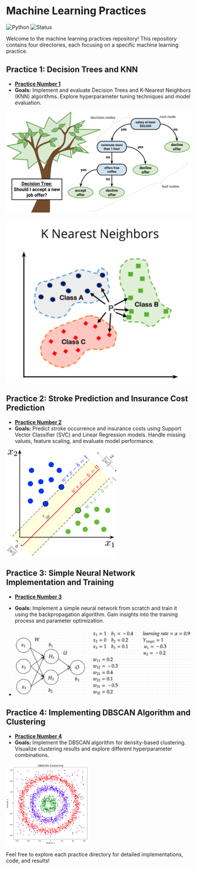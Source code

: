 # Machine Learning Practices

![Python](https://img.shields.io/badge/python-3.7%20%7C%203.8%20%7C%203.9-blue)
![Status](https://img.shields.io/badge/status-done-green)


Welcome to the machine learning practices repository! This repository contains four directories, each focusing on a specific machine learning practice.

## Practice 1: Decision Trees and KNN
- **[Practice Number 1](1)** 
- **Goals:** Implement and evaluate Decision Trees and K-Nearest Neighbors (KNN) algorithms. Explore hyperparameter tuning techniques and model evaluation.

![DT](images/DT.png)

![KNN](images/KNN.png)


## Practice 2: Stroke Prediction and Insurance Cost Prediction
- **[Practice Number 2](2)**
- **Goals:** Predict stroke occurrence and insurance costs using Support Vector Classifier (SVC) and Linear Regression models. Handle missing values, feature scaling, and evaluate model performance.

![SVC](images/SVC.png)

## Practice 3: Simple Neural Network Implementation and Training
- ****[Practice Number 3](3)****
- **Goals:** Implement a simple neural network from scratch and train it using the backpropagation algorithm. Gain insights into the training process and parameter optimization.

- ![nn](images/nn.png)

## Practice 4: Implementing DBSCAN Algorithm and Clustering
- ****[Practice Number 4](4)****
- **Goals:** Implement the DBSCAN algorithm for density-based clustering. Visualize clustering results and explore different hyperparameter combinations.

![DBSCAN](images/DBSCAN.png)

Feel free to explore each practice directory for detailed implementations, code, and results!
